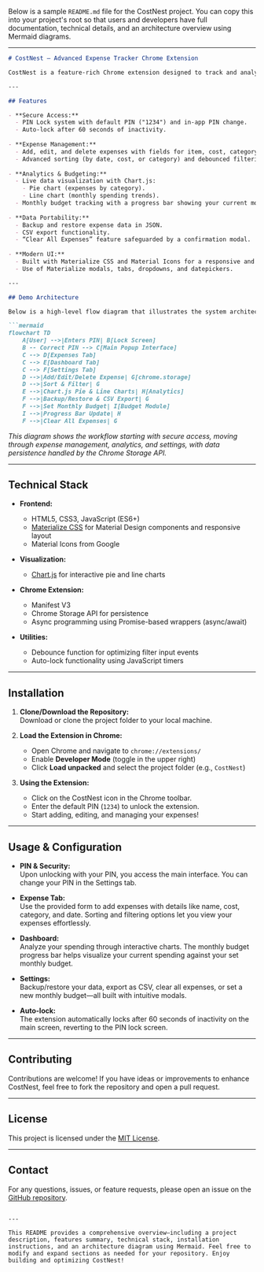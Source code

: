 Below is a sample `README.md` file for the CostNest project. You can copy this into your project's root so that users and developers have full documentation, technical details, and an architecture overview using Mermaid diagrams.

---

```markdown
# CostNest — Advanced Expense Tracker Chrome Extension

CostNest is a feature-rich Chrome extension designed to track and analyze your online shopping expenses. Incorporating secure PIN-lock access with auto-lock after inactivity, it empowers you to add, edit, sort, and filter expenses with ease. Interactive data visualizations (pie charts and line charts) provide insights into spending by category and monthly trends. The extension also supports data backup/restore, CSV export, and a monthly budgeting feature via an intuitive Material Design user interface.

---

## Features

- **Secure Access:**  
  - PIN Lock system with default PIN ("1234") and in-app PIN change.
  - Auto-lock after 60 seconds of inactivity.
  
- **Expense Management:**  
  - Add, edit, and delete expenses with fields for item, cost, category, and date.
  - Advanced sorting (by date, cost, or category) and debounced filtering.
  
- **Analytics & Budgeting:**  
  - Live data visualization with Chart.js:  
    - Pie chart (expenses by category).  
    - Line chart (monthly spending trends).
  - Monthly budget tracking with a progress bar showing your current month’s spending as a percentage of your set budget.
  
- **Data Portability:**  
  - Backup and restore expense data in JSON.
  - CSV export functionality.
  - “Clear All Expenses” feature safeguarded by a confirmation modal.
  
- **Modern UI:**  
  - Built with Materialize CSS and Material Icons for a responsive and sleek Material Design interface.
  - Use of Materialize modals, tabs, dropdowns, and datepickers.

---

## Demo Architecture

Below is a high-level flow diagram that illustrates the system architecture and key interactions within CostNest:

```mermaid
flowchart TD
    A[User] -->|Enters PIN| B[Lock Screen]
    B -- Correct PIN --> C[Main Popup Interface]
    C --> D[Expenses Tab]
    C --> E[Dashboard Tab]
    C --> F[Settings Tab]
    D -->|Add/Edit/Delete Expense| G[chrome.storage]
    D -->|Sort & Filter| G
    E -->|Chart.js Pie & Line Charts| H[Analytics]
    F -->|Backup/Restore & CSV Export| G
    F -->|Set Monthly Budget| I[Budget Module]
    I -->|Progress Bar Update| H
    F -->|Clear All Expenses| G
```

*This diagram shows the workflow starting with secure access, moving through expense management, analytics, and settings, with data persistence handled by the Chrome Storage API.*

---

## Technical Stack

- **Frontend:**  
  - HTML5, CSS3, JavaScript (ES6+)
  - [Materialize CSS](https://materializecss.com/) for Material Design components and responsive layout
  - Material Icons from Google

- **Visualization:**  
  - [Chart.js](https://www.chartjs.org/) for interactive pie and line charts

- **Chrome Extension:**  
  - Manifest V3
  - Chrome Storage API for persistence
  - Async programming using Promise-based wrappers (async/await)

- **Utilities:**  
  - Debounce function for optimizing filter input events
  - Auto-lock functionality using JavaScript timers

---

## Installation

1. **Clone/Download the Repository:**  
   Download or clone the project folder to your local machine.

2. **Load the Extension in Chrome:**  
   - Open Chrome and navigate to `chrome://extensions/`
   - Enable **Developer Mode** (toggle in the upper right)
   - Click **Load unpacked** and select the project folder (e.g., `CostNest`)

3. **Using the Extension:**  
   - Click on the CostNest icon in the Chrome toolbar.
   - Enter the default PIN (`1234`) to unlock the extension.
   - Start adding, editing, and managing your expenses!

---

## Usage & Configuration

- **PIN & Security:**  
  Upon unlocking with your PIN, you access the main interface. You can change your PIN in the Settings tab.

- **Expense Tab:**  
  Use the provided form to add expenses with details like name, cost, category, and date. Sorting and filtering options let you view your expenses effortlessly.

- **Dashboard:**  
  Analyze your spending through interactive charts. The monthly budget progress bar helps visualize your current spending against your set monthly budget.

- **Settings:**  
  Backup/restore your data, export as CSV, clear all expenses, or set a new monthly budget—all built with intuitive modals.

- **Auto-lock:**  
  The extension automatically locks after 60 seconds of inactivity on the main screen, reverting to the PIN lock screen.

---

## Contributing

Contributions are welcome! If you have ideas or improvements to enhance CostNest, feel free to fork the repository and open a pull request.

---

## License

This project is licensed under the [MIT License](LICENSE).

---

## Contact

For any questions, issues, or feature requests, please open an issue on the [GitHub repository](https://github.com/yourusername/CostNest).

```

---

This README provides a comprehensive overview—including a project description, features summary, technical stack, installation instructions, and an architecture diagram using Mermaid. Feel free to modify and expand sections as needed for your repository. Enjoy building and optimizing CostNest!
